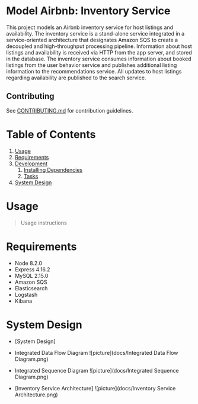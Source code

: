# Model Airbnb: Inventory Service

This project models an Airbnb inventory service for host listings and availability. The inventory service is a stand-alone service integrated in a service-oriented architecture that designates Amazon SQS to create a decoupled and high-throughput processing pipeline. Information about host listings and availability is received via HTTP from the app server, and stored in the database. The inventory service consumes information about booked listings from the user behavior service and publishes additional listing information to the recommendations service. All updates to host listings regarding availability are published to the search service. 

## Contributing

See [CONTRIBUTING.md](CONTRIBUTING.md) for contribution guidelines.

# Table of Contents

1. [Usage](#Usage)
1. [Requirements](#requirements)
1. [Development](#development)
    1. [Installing Dependencies](#installing-dependencies)
    1. [Tasks](#tasks)
1. [System Design](#system-design)

# Usage

> Usage instructions

# Requirements

- Node 8.2.0
- Express 4.16.2
- MySQL 2.15.0
- Amazon SQS
- Elasticsearch
- Logstash
- Kibana

# System Design
- [System Design]

- Integrated Data Flow Diagram
![picture](docs/Integrated Data Flow Diagram.png)

- Integrated Sequence Diagram
![picture](docs/Integrated Sequence Diagram.png)

- [Inventory Service Architecture]
![picture](docs/Inventory Service Architecture.png)


